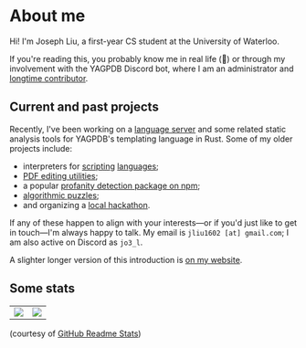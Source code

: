 # About me

Hi! I'm Joseph Liu, a first-year CS student at the University of Waterloo.

If you're reading this, you probably know me in real life (👀) or through my involvement with the
YAGPDB Discord bot, where I am an administrator and [longtime
contributor](https://github.com/botlabs-gg/yagpdb/commits?author=jo3-l).

## Current and past projects

Recently, I've been working on a [language server](https://github.com/jo3-l/yag-template-lsp)
and some related static analysis tools for YAGPDB's templating language in Rust. Some of my older
projects include:

- interpreters for [scripting](https://github.com/botlabs-gg/template/commits/master/?author=jo3-l)
  [languages](https://github.com/jo3-l/liftoff);
- [PDF editing utilities](https://github.com/jo3-l/markpdf);
- a popular [profanity detection package on npm](https://www.npmjs.com/package/obscenity);
- [algorithmic puzzles](https://github.com/jo3-l/cp-practice);
- and organizing a [local hackathon](https://vshacks.github.io/).

If any of these happen to align with your interests—or if you'd just like to get in touch—I'm always
happy to talk. My email is `jliu1602 [at] gmail.com`; I am also active on Discord as `jo3_l`.

A slighter longer version of this introduction is [on my website](https://jo3-l.dev/about/).

## Some stats

<table>
  <tr>
    <td align="center" style="padding=0;width=50%;">
      <img align="center" style="padding=0;" src="https://github-readme-stats.vercel.app/api/?username=jo3-l&show_icons=true&title_color=4F8CC9&text_color=9f9f9f&bg_color=00000000&hide_border=true&icon_color=4F8CC9&hide_title=true&count_private=true" />
    </td>
    <td align="center" style="padding=0;width=50%;">
      <img align="center" style="padding=0;" src="https://github-readme-stats.quantumlytangled.vercel.app/api/top-langs/?username=jo3-l&layout=compact&show_icons=true&title_color=4F8CC9&text_color=9f9f9f&bg_color=00000000&hide_border=true&icon_color=00000000&count_private=true&hide=lua" />
    </td>
  </tr>
</table>

(courtesy of [GitHub Readme Stats](https://github.com/anuraghazra/github-readme-stats))
